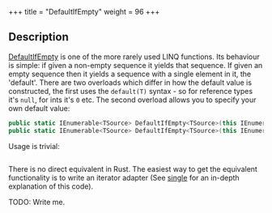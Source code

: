 +++
title = "DefaultIfEmpty"
weight = 96
+++

## Description

[DefaultIfEmpty](https://docs.microsoft.com/en-gb/dotnet/api/system.linq.enumerable.defaultifempty?view=netframework-4.7.1#System_Linq_Enumerable_DefaultIfEmpty)
is one of the more rarely used LINQ functions. Its behaviour is simple: if given a non-empty
sequence it yields that sequence. If given an empty sequence then it yields a sequence with a single
element in it, the 'default'. There are two overloads which differ in how the default value is
constructed, the first uses the `default(T)` syntax - so for reference types it's `null`, for ints
it's `0` etc. The second overload allows you to specify your own default value:

```cs
public static IEnumerable<TSource> DefaultIfEmpty<TSource>(this IEnumerable<TSource> source);
public static IEnumerable<TSource> DefaultIfEmpty<TSource>(this IEnumerable<TSource> source, TSource defaultValue);
```

Usage is trivial:

```cs
```

There is no direct equivalent in Rust. The easiest way to get the equivalent functionality is to
write an iterator adapter (See [single](./linq/single.md) for an in-depth explanation of this code).

TODO: Write me.

